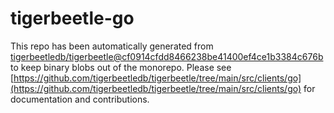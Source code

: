 # tigerbeetle-go
This repo has been automatically generated from [tigerbeetledb/tigerbeetle@cf0914cfdd8466238be41400ef4ce1b3384c676b](https://github.com/tigerbeetledb/tigerbeetle/commit/cf0914cfdd8466238be41400ef4ce1b3384c676b) to keep binary blobs out of the monorepo. Please see [https://github.com/tigerbeetledb/tigerbeetle/tree/main/src/clients/go](https://github.com/tigerbeetledb/tigerbeetle/tree/main/src/clients/go) for documentation and contributions.
